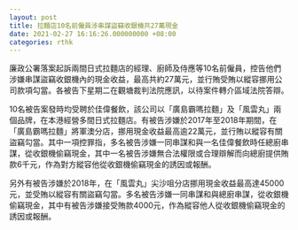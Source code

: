 ```yaml
---
layout: post
title: 拉麵店10名前僱員涉串謀盜竊收銀機共27萬現金
date: 2021-02-27 16:16:26.000000000 +08:00
categories: rthk
---
```


廉政公署落案起訴兩間日式拉麵店的經理、廚師及侍應等10名前僱員，控告他們涉嫌串謀盜竊收銀機內的現金收益，最高共約27萬元，並行賄受賄以縱容挪用公司款項勾當。各被告下星期二在觀塘裁判法院應訊，以待案件轉介區域法院答辯。

10名被告案發時均受聘於佳偉餐飲，該公司以「廣島霸嗎拉麵」及「風雲丸」兩個品牌，在本港經營多間日式拉麵店。有被告涉嫌於2017年至2018年期間，在「廣島霸嗎拉麵」將軍澳分店，挪用現金收益最高逾22萬元，並行賄以縱容有關盜竊勾當。其中一項控罪指，多名被告涉嫌一同串謀和與一名佳偉餐飲時任總廚串謀，從收銀機偷竊現金，其中一名被告涉嫌無合法權限或合理辯解而向總廚提供賄款6千元，作為對方縱容他從收銀機偷竊現金的誘因或報酬。

另外有被告涉嫌於2018年，在「風雲丸」尖沙咀分店挪用現金收益最高達45000元，並受賄以縱容有關盜竊勾當。多名被告涉嫌一同串謀和與總廚串謀，從收銀機偷竊現金，其中有被告涉嫌接受賄款4000元，作為縱容他人從收銀機偷竊現金的誘因或報酬。
